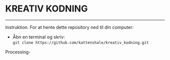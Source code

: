 # KREATIV KODNING

---
Instruktion.
For at hente dette repository ned til din computer:

- Åbn en terminal og skriv:  
`git clone https://github.com/kattenshale/kreativ_kodning.git`

Processing-

